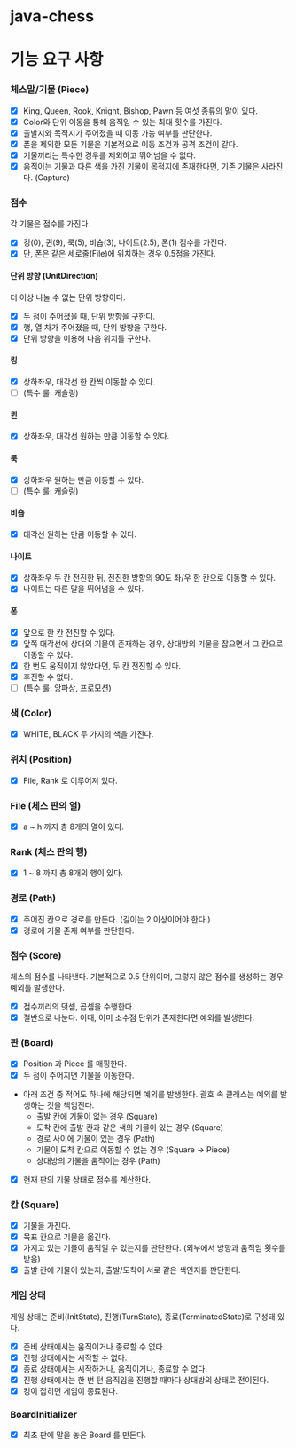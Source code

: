# java-chess

# 기능 요구 사항

### 체스말/기물 (Piece)

- [x] King, Queen, Rook, Knight, Bishop, Pawn 등 여섯 종류의 말이 있다.
- [x] Color와 단위 이동을 통해 움직일 수 있는 최대 횟수를 가진다.
- [x] 출발지와 목적지가 주어졌을 때 이동 가능 여부를 판단한다.
- [x] 폰을 제외한 모든 기물은 기본적으로 이동 조건과 공격 조건이 같다.
- [x] 기물끼리는 특수한 경우를 제외하고 뛰어넘을 수 없다.
- [x] 움직이는 기물과 다른 색을 가진 기물이 목적지에 존재한다면, 기존 기물은 사라진다. (Capture)

### 점수

각 기물은 점수를 가진다.

- [x] 킹(0), 퀸(9), 룩(5), 비숍(3), 나이트(2.5), 폰(1) 점수를 가진다.
- [x] 단, 폰은 같은 세로줄(File)에 위치하는 경우 0.5점을 가진다.

#### 단위 방향 (UnitDirection)

더 이상 나눌 수 없는 단위 방향이다.

- [x] 두 점이 주어졌을 때, 단위 방향을 구한다.
- [x] 행, 열 차가 주어졌을 때, 단위 방향을 구한다.
- [x] 단위 방향을 이용해 다음 위치를 구한다.

#### 킹

- [x] 상하좌우, 대각선 한 칸씩 이동할 수 있다.
- [ ] (특수 룰: 캐슬링)

#### 퀸

- [x] 상하좌우, 대각선 원하는 만큼 이동할 수 있다.

#### 룩

- [x] 상하좌우 원하는 만큼 이동할 수 있다.
- [ ] (특수 룰: 캐슬링)

#### 비숍

- [x] 대각선 원하는 만큼 이동할 수 있다.

#### 나이트

- [x] 상하좌우 두 칸 전진한 뒤, 전진한 방향의 90도 좌/우 한 칸으로 이동할 수 있다.
- [x] 나이트는 다른 말을 뛰어넘을 수 있다.

#### 폰

- [x] 앞으로 한 칸 전진할 수 있다.
- [x] 앞쪽 대각선에 상대의 기물이 존재하는 경우, 상대방의 기물을 잡으면서 그 칸으로 이동할 수 있다.
- [x] 한 번도 움직이지 않았다면, 두 칸 전진할 수 있다.
- [x] 후진할 수 없다.
- [ ] (특수 룰: 앙파상, 프로모션)

### 색 (Color)

- [x] WHITE, BLACK 두 가지의 색을 가진다.

### 위치 (Position)

- [x] File, Rank 로 이루어져 있다.

### File (체스 판의 열)

- [x] a ~ h 까지 총 8개의 열이 있다.

### Rank (체스 판의 행)

- [x] 1 ~ 8 까지 총 8개의 행이 있다.

### 경로 (Path)

- [x] 주어진 칸으로 경로를 만든다. (길이는 2 이상이어야 한다.)
- [x] 경로에 기물 존재 여부를 판단한다.

### 점수 (Score)

체스의 점수를 나타낸다. 기본적으로 0.5 단위이며, 그렇지 않은 점수를 생성하는 경우 예외를 발생한다.

- [x] 점수끼리의 덧셈, 곱셈을 수행한다.
- [x] 절반으로 나눈다. 이때, 이미 소수점 단위가 존재한다면 예외를 발생한다.

### 판 (Board)

- [x] Position 과 Piece 를 매핑한다.
- [x] 두 점이 주어지면 기물을 이동한다.
- 아래 조건 중 적어도 하나에 해당되면 예외를 발생한다. 괄호 속 클래스는 예외를 발생하는 것을 책임진다.
    - 출발 칸에 기물이 없는 경우 (Square)
    - 도착 칸에 출발 칸과 같은 색의 기물이 있는 경우 (Square)
    - 경로 사이에 기물이 있는 경우 (Path)
    - 기물이 도착 칸으로 이동할 수 없는 경우 (Square -> Piece)
    - 상대방의 기물을 움직이는 경우 (Path)
- [x] 현재 판의 기물 상태로 점수를 계산한다.

### 칸 (Square)

- [x] 기물을 가진다.
- [x] 목표 칸으로 기물을 옮긴다.
- [x] 가지고 있는 기물이 움직일 수 있는지를 판단한다. (외부에서 방향과 움직임 횟수를 받음)
- [x] 출발 칸에 기물이 있는지, 출발/도착이 서로 같은 색인지를 판단한다.

### 게임 상태

게임 상태는 준비(InitState), 진행(TurnState), 종료(TerminatedState)로 구성돼 있다.

- [x] 준비 상태에서는 움직이거나 종료할 수 없다.
- [x] 진행 상태에서는 시작할 수 없다.
- [x] 종료 상태에서는 시작하거나, 움직이거나, 종료할 수 없다.
- [x] 진행 상태에서는 한 번 턴 움직임을 진행할 때마다 상대방의 상태로 전이된다.
- [x] 킹이 잡히면 게임이 종료된다.

### BoardInitializer

- [x] 최초 판에 말을 놓은 Board 를 만든다.
